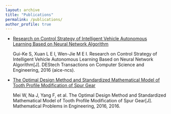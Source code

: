 ```yaml
---
layout: archive
title: "Publications"
permalink: /publications/
author_profile: true
---
```



- [Research on Control Strategy of Intelligent Vehicle Autonomous Learning Based on Neural Network Algorithm](http://www.dpi-proceedings.com/index.php/dtcse/article/view/5613/5231)

  Gui-Ke S, Xuan L E I, Wen-Jie M E I. Research on Control Strategy of Intelligent Vehicle Autonomous Learning Based on Neural Network Algorithm[J]. DEStech Transactions on Computer Science and Engineering, 2016 (aice-ncs).

- [The Optimal Design Method and Standardized Mathematical Model of Tooth Profile Modification of Spur Gear](https://www.hindawi.com/journals/mpe/2016/6347987/)

  Mei W, Na J, Yang F, et al. The Optimal Design Method and Standardized Mathematical Model of Tooth Profile Modification of Spur Gear[J]. Mathematical Problems in Engineering, 2016, 2016.